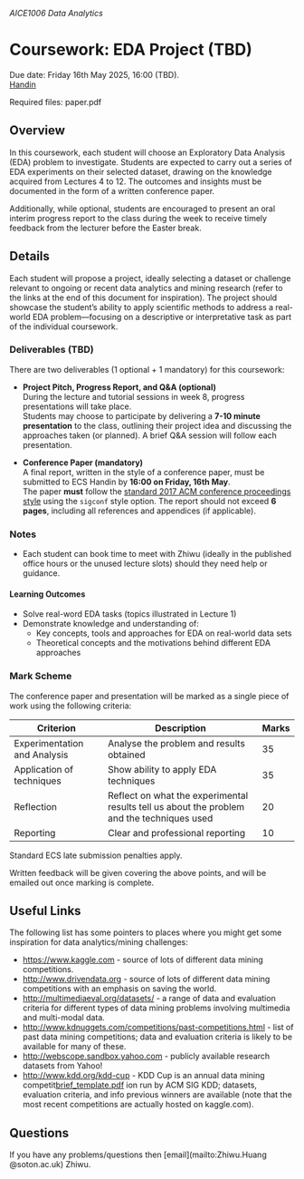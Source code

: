 *AICE1006 Data Analytics*

# Coursework: EDA Project (TBD)

Due date: Friday 16th May 2025, 16:00 (TBD).  
[Handin](https://handin.ecs.soton.ac.uk/soton/2324/COMP6237/4/)

Required files: paper.pdf

## Overview
In this coursework, each student will choose an Exploratory Data Analysis (EDA) problem to investigate. Students are expected to carry out a series of EDA experiments on their selected dataset, drawing on the knowledge acquired from Lectures 4 to 12. The outcomes and insights must be documented in the form of a written conference paper.

Additionally, while optional, students are encouraged to present an oral interim progress report to the class during the week to receive timely feedback from the lecturer before the Easter break.

## Details

Each student will propose a project, ideally selecting a dataset or challenge relevant to ongoing or recent data analytics and mining research (refer to the links at the end of this document for inspiration). The project should showcase the student’s ability to apply scientific methods to address a real-world EDA problem—focusing on a descriptive or interpretative task as part of the individual coursework.

### Deliverables (TBD) 

There are two deliverables (1 optional + 1 mandatory) for this coursework:  

- **Project Pitch, Progress Report, and Q&A (optional)**  
  During the lecture and tutorial sessions in week 8, progress presentations will take place.  
  Students may choose to participate by delivering a **7-10 minute presentation** to the class, outlining their project idea and discussing the approaches taken (or planned). A brief Q&A session will follow each presentation.  

- **Conference Paper (mandatory)**  
  A final report, written in the style of a conference paper, must be submitted to ECS Handin by **16:00 on Friday, 16th May**.  
  The paper **must** follow the [standard 2017 ACM conference proceedings style](https://www.acm.org/publications/proceedings-template) using the `sigconf` style option. The report should not exceed **6 pages**, including all references and appendices (if applicable).  

### Notes

* Each student can book time to meet with Zhiwu (ideally in the published office hours or the unused lecture slots) should they need help or guidance.

#### Learning Outcomes

* Solve real-word EDA tasks (topics illustrated in Lecture 1)
* Demonstrate knowledge and understanding of:
	- Key concepts, tools and approaches for EDA on real-world data sets
	- Theoretical concepts and the motivations behind different EDA approaches

### Mark Scheme

The conference paper and presentation will be marked as a single piece of work using the following criteria:


Criterion                    | Description                                                                                | Marks
-----------------------------|--------------------------------------------------------------------------------------------|-------
Experimentation and Analysis | Analyse the problem and results obtained                                                   | 35
Application of techniques    | Show ability to apply EDA techniques                                                       | 35
Reflection		             | Reflect on what the experimental results tell us about the problem and the techniques used | 20
Reporting                    | Clear and professional reporting                                                           | 10

Standard ECS late submission penalties apply.

Written feedback will be given covering the above points, and will be emailed out once marking is complete.

## Useful Links
The following list has some pointers to places where you might get some inspiration for data analytics/mining challenges:

* https://www.kaggle.com - source of lots of different data mining competitions.
* http://www.drivendata.org - source of lots of different data mining competitions with an emphasis on saving the world.
* http://multimediaeval.org/datasets/ - a range of data and evaluation criteria for different types of data mining problems involving multimedia and multi-modal data.
* http://www.kdnuggets.com/competitions/past-competitions.html - list of past data mining competitions; data and evaluation criteria is likely to be available for many of these.
* http://webscope.sandbox.yahoo.com - publicly available research datasets from Yahoo!
* http://www.kdd.org/kdd-cup - KDD Cup is an annual data mining competit[brief_template.pdf](https://github.com/jonhare/COMP6237/files/8068609/brief_template.pdf)
ion run by ACM SIG KDD; datasets, evaluation criteria, and info previous winners are available (note that the most recent competitions are actually hosted on kaggle.com).

## Questions
If you have any problems/questions then [email](mailto:Zhiwu.Huang @soton.ac.uk) Zhiwu.
